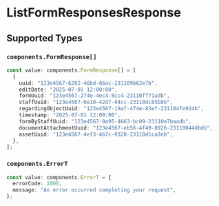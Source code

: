 # ListFormResponsesResponse


## Supported Types

### `components.FormResponse[]`

```typescript
const value: components.FormResponse[] = [
  {
    uuid: "123e4567-6202-46bd-86ac-231109b62e7b",
    editDate: "2025-07-01 12:00:00",
    formUuid: "123e4567-274e-4ec4-8cc4-23110ff71adb",
    staffUuid: "123e4567-6e10-42d7-94cc-23110dc85b8b",
    regardingObjectUuid: "123e4567-19af-474e-83ef-231104fe924b",
    timestamp: "2025-07-01 12:00:00",
    formByStaffUuid: "123e4567-9a95-4663-bc09-23110e7baadb",
    documentAttachmentUuid: "123e4567-eb56-4f49-8926-23110044dbdb",
    assetUuid: "123e4567-4ef3-4b7c-9328-23110d1ca3eb",
  },
];
```

### `components.ErrorT`

```typescript
const value: components.ErrorT = {
  errorCode: 1000,
  message: "An error occurred completing your request",
};
```

